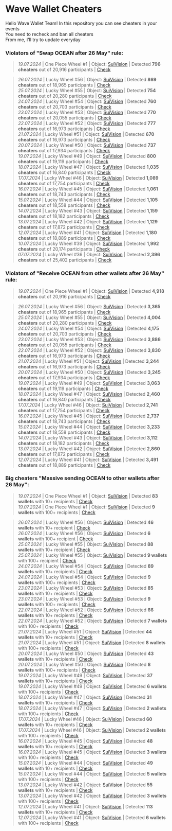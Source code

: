 # Wave Wallet Cheaters

Hello Wave Wallet Team!
In this repository you can see cheaters in your events  
You need to recheck and ban all cheaters  
From me, I'll try to update everyday

### Violators of "Swap OCEAN after 26 May" rule:

> *19.07.2024* | One Piece Wheel #1 | Object: [SuiVision](https://suivision.xyz/object/0x4a9281e3e9724cdb56efbb58f0e219d0108457b9f834ddd70789c69efa511a88) | Detected **796  cheaters** out of 20,916 participants | [Check](https://github.com/nobrainmoves/wavewalletcheaters/blob/main/SwapCheaters/Swap%20Ocean%20One%20Piece%20Wheel%20%231.json)  

> *26.07.2024* | Lucky Wheel #56 | Object: [SuiVision](https://suivision.xyz/object/0x1ddaf16ef56315741b156738d0a2640510f6292b123fd01e29caf9bf0b622fae) | Detected **869  cheaters** out of 18,965 participants | [Check](https://github.com/nobrainmoves/wavewalletcheaters/blob/main/SwapCheaters/Swap%20Ocean%20Lucky%20Wheel%20%2355.json)  
> *25.07.2024* | Lucky Wheel #55 | Object: [SuiVision](https://suivision.xyz/object/0xde9bab4e22a227378b6b68720e6cf95b39f84497e6223d0c7ab9f818b293615c) | Detected **754  cheaters** out of 20,280 participants | [Check](https://github.com/nobrainmoves/wavewalletcheaters/blob/main/SwapCheaters/Swap%20Ocean%20Lucky%20Wheel%20%2355.json)  
> *24.07.2024* | Lucky Wheel #54 | Object: [SuiVision](https://suivision.xyz/object/0x0708237d18795bbf93a7766b3ca15d1840a193d1813f30513b027ff220430cb6) | Detected **760  cheaters** out of 20,703 participants | [Check](https://github.com/nobrainmoves/wavewalletcheaters/blob/main/SwapCheaters/Swap%20Ocean%20Lucky%20Wheel%20%2354.json)  
> *23.07.2024* | Lucky Wheel #53 | Object: [SuiVision](https://suivision.xyz/object/0x58e2e1236cecab7f6a11013d536ac3cb35f457ef73c6e366cae872d23bfd1f25) | Detected **770  cheaters** out of 20,055 participants | [Check](https://github.com/nobrainmoves/wavewalletcheaters/blob/main/SwapCheaters/Swap%20Ocean%20Lucky%20Wheel%20%2353.json)  
> *22.07.2024* | Lucky Wheel #52 | Object: [SuiVision](https://suivision.xyz/object/0x8bc0de363a8435db466c588ffd1101dbc6d06b0a97706cb813504208ef5b1734) | Detected **777  cheaters** out of 16,973 participants | [Check](https://github.com/nobrainmoves/wavewalletcheaters/blob/main/SwapCheaters/Swap%20Ocean%20Lucky%20Wheel%20%2352.json)  
> *21.07.2024* | Lucky Wheel #51 | Object: [SuiVision](https://suivision.xyz/object/0x90d2782a3f219f2d9c59cac301b3f6f84f982514846075697b64b3616a743ad1) | Detected **670  cheaters** out of 16,973 participants | [Check](https://github.com/nobrainmoves/wavewalletcheaters/blob/main/SwapCheaters/Swap%20Ocean%20Lucky%20Wheel%20%2351.json)  
> *20.07.2024* | Lucky Wheel #50 | Object: [SuiVision](https://suivision.xyz/object/0x73323063a1880a15008f3d7c00eeb2fe34359d2da7ae6c459d584c5df82fa7ca) | Detected **737  cheaters** out of 17,934 participants | [Check](https://github.com/nobrainmoves/wavewalletcheaters/blob/main/SwapCheaters/Swap%20Ocean%20Lucky%20Wheel%20%2350.json)  
> *19.07.2024* | Lucky Wheel #49 | Object: [SuiVision](https://suivision.xyz/object/0xea8df7f0fba60da247377750725fe8aaf39121d163fa999b854153a3f5075fa0) | Detected **800  cheaters** out of 19,119 participants | [Check](https://github.com/nobrainmoves/wavewalletcheaters/blob/main/SwapCheaters/Swap%20Ocean%20Lucky%20Wheel%20%2349.json)  
> *18.07.2024* | Lucky Wheel #47 | Object: [SuiVision](https://suivision.xyz/object/0x03494310756fbc9c204bea4ecb13bd791030d951e14da28803ed5b78572da548) | Detected **1,035  cheaters** out of 16,840 participants | [Check](https://github.com/nobrainmoves/wavewalletcheaters/blob/main/SwapCheaters/Swap%20Ocean%20Lucky%20Wheel%20%2347.json)  
> *17.07.2024* | Lucky Wheel #46 | Object: [SuiVision](https://suivision.xyz/object/0x5ba1d48cac15f2a8362861a4377a490dc47e45208ad2b239d90ad528b8e97116) | Detected **1,089  cheaters** out of 17,754 participants | [Check](https://github.com/nobrainmoves/wavewalletcheaters/blob/main/SwapCheaters/Swap%20Ocean%20Lucky%20Wheel%20%2346.json)  
> *16.07.2024* | Lucky Wheel #45 | Object: [SuiVision](https://suivision.xyz/object/0x5bcfd1a83abb262ee102d0b2fa2e4fe6ef250308fa5536f9a98d0103966473e6) | Detected **1,061  cheaters** out of 18,743 participants | [Check](https://github.com/nobrainmoves/wavewalletcheaters/blob/main/SwapCheaters/Swap%20Ocean%20Lucky%20Wheel%20%2345.json)  
> *15.07.2024* | Lucky Wheel #44 | Object: [SuiVision](https://suivision.xyz/object/0x493dd3eb5eb66f64b8daea53df5446840234481c47f68a1aa962d32cc3f77845) | Detected **1,105 cheaters** out of 18,558 participants | [Check](https://github.com/nobrainmoves/wavewalletcheaters/blob/main/SwapCheaters/Swap%20Ocean%20Lucky%20Wheel%20%2344.json)  
> *14.07.2024* | Lucky Wheel #43 | Object: [SuiVision](https://suivision.xyz/object/0x4ce329d2a0566ef70ea577014560e115152a49da0c9af7f82199a124c41c2d29) | Detected **1,159 cheaters** out of 18,182 participants | [Check](https://github.com/nobrainmoves/wavewalletcheaters/blob/main/SwapCheaters/Swap%20Ocean%20Lucky%20Wheel%20%2343.json)  
> *13.07.2024* | Lucky Wheel #42 | Object: [SuiVision](https://suivision.xyz/object/0x586eac29326c335cc78b6e11f4c266c1592b2bc64e9d056f770b069eebcb9e95) | Detected **1,129 cheaters** out of 17,872 participants | [Check](https://github.com/nobrainmoves/wavewalletcheaters/blob/main/SwapCheaters/Swap%20Ocean%20Lucky%20Wheel%20%2342.json)  
> *12.07.2024* | Lucky Wheel #41 | Object: [SuiVision](https://suivision.xyz/object/0xb8b298da57585c4d1d2d3d239ced67c1d359b0fd573affa618ad5242eb162578) | Detected **1,180 cheaters** out of 18,889 participants | [Check](https://github.com/nobrainmoves/wavewalletcheaters/blob/main/SwapCheaters/Swap%20Ocean%20Lucky%20Wheel%20%2341.json)  
> *10.07.2024* | Lucky Wheel #39 | Object: [SuiVision](https://suivision.xyz/object/0x28e858b5e05b11634bc0f8b1e8f1ff33f589f1b815d19a69c849fd573de39eb7) | Detected **1,992 cheaters** out of 20,174 participants | [Check](https://github.com/nobrainmoves/wavewalletcheaters/blob/main/SwapCheaters/Swap%20Ocean%20Lucky%20Wheel%20%2339.json)   
> *07.07.2024* | Lucky Wheel #36 | Object: [SuiVision](https://suivision.xyz/object/0xf9b22eab6792504b2fc145328d4db738951cebb01043490e8e093d967a6ed2fc) | Detected **2,396 cheaters** out of 25,402 participants | [Check](https://github.com/nobrainmoves/wavewalletcheaters/blob/main/SwapCheaters/Swap%20Ocean%20Lucky%20Wheel%20%2336.json)  



### Violators of "Receive OCEAN from other wallets after 26 May" rule:

> *19.07.2024* | One Piece Wheel #1 | Object: [SuiVision](https://suivision.xyz/object/0x4a9281e3e9724cdb56efbb58f0e219d0108457b9f834ddd70789c69efa511a88) | Detected **4,918  cheaters** out of 20,916 participants | [Check](https://github.com/nobrainmoves/wavewalletcheaters/blob/main/ReceiveCheaters/Receive%20Ocean%20One%20Piece%20Wheel%20%231.json)  

> *26.07.2024* | Lucky Wheel #56 | Object: [SuiVision](https://suivision.xyz/object/0x1ddaf16ef56315741b156738d0a2640510f6292b123fd01e29caf9bf0b622fae) | Detected **3,365  cheaters** out of 18,965 participants | [Check](https://github.com/nobrainmoves/wavewalletcheaters/blob/main/ReceiveCheaters/Receive%20Ocean%20Lucky%20Wheel%20%2356.json)  
> *25.07.2024* | Lucky Wheel #55 | Object: [SuiVision](https://suivision.xyz/object/0xde9bab4e22a227378b6b68720e6cf95b39f84497e6223d0c7ab9f818b293615c) | Detected **4,004  cheaters** out of 20,280 participants | [Check](https://github.com/nobrainmoves/wavewalletcheaters/blob/main/ReceiveCheaters/Receive%20Ocean%20Lucky%20Wheel%20%2355.json)  
> *24.07.2024* | Lucky Wheel #54 | Object: [SuiVision](https://suivision.xyz/object/0x0708237d18795bbf93a7766b3ca15d1840a193d1813f30513b027ff220430cb6) | Detected **4,175  cheaters** out of 20,703 participants | [Check](https://github.com/nobrainmoves/wavewalletcheaters/blob/main/ReceiveCheaters/Receive%20Ocean%20Lucky%20Wheel%20%2354.json)  
> *23.07.2024* | Lucky Wheel #53 | Object: [SuiVision](https://suivision.xyz/object/0x58e2e1236cecab7f6a11013d536ac3cb35f457ef73c6e366cae872d23bfd1f25) | Detected **3,886  cheaters** out of 20,055 participants | [Check](https://github.com/nobrainmoves/wavewalletcheaters/blob/main/ReceiveCheaters/Receive%20Ocean%20Lucky%20Wheel%20%2353.json)  
> *22.07.2024* | Lucky Wheel #52 | Object: [SuiVision](https://suivision.xyz/object/0x8bc0de363a8435db466c588ffd1101dbc6d06b0a97706cb813504208ef5b1734) | Detected **3,830  cheaters** out of 16,973 participants | [Check](https://github.com/nobrainmoves/wavewalletcheaters/blob/main/ReceiveCheaters/Receive%20Ocean%20Lucky%20Wheel%20%2352.json)  
> *21.07.2024* | Lucky Wheel #51 | Object: [SuiVision](https://suivision.xyz/object/0x90d2782a3f219f2d9c59cac301b3f6f84f982514846075697b64b3616a743ad1) | Detected **3,244  cheaters** out of 16,973 participants | [Check](https://github.com/nobrainmoves/wavewalletcheaters/blob/main/ReceiveCheaters/Receive%20Ocean%20Lucky%20Wheel%20%2351.json)  
> *20.07.2024* | Lucky Wheel #50 | Object: [SuiVision](https://suivision.xyz/object/0x73323063a1880a15008f3d7c00eeb2fe34359d2da7ae6c459d584c5df82fa7ca) | Detected **3,245  cheaters** out of 17,934 participants | [Check](https://github.com/nobrainmoves/wavewalletcheaters/blob/main/ReceiveCheaters/Receive%20Ocean%20Lucky%20Wheel%20%2350.json)  
> *19.07.2024* | Lucky Wheel #49 | Object: [SuiVision](https://suivision.xyz/object/0xea8df7f0fba60da247377750725fe8aaf39121d163fa999b854153a3f5075fa0) | Detected **3,063  cheaters** out of 19,119 participants | [Check](https://github.com/nobrainmoves/wavewalletcheaters/blob/main/ReceiveCheaters/Receive%20Ocean%20Lucky%20Wheel%20%2349.json)  
> *18.07.2024* | Lucky Wheel #47 | Object: [SuiVision](https://suivision.xyz/object/0x03494310756fbc9c204bea4ecb13bd791030d951e14da28803ed5b78572da548) | Detected **2,460  cheaters** out of 16,840 participants | [Check](https://github.com/nobrainmoves/wavewalletcheaters/blob/main/ReceiveCheaters/Receive%20Ocean%20Lucky%20Wheel%20%2347.json)  
> *17.07.2024* | Lucky Wheel #46 | Object: [SuiVision](https://suivision.xyz/object/0x5ba1d48cac15f2a8362861a4377a490dc47e45208ad2b239d90ad528b8e97116) | Detected **2,741  cheaters** out of 17,754 participants | [Check](https://github.com/nobrainmoves/wavewalletcheaters/blob/main/ReceiveCheaters/Receive%20Ocean%20Lucky%20Wheel%20%2346.json)  
> *16.07.2024* | Lucky Wheel #45 | Object: [SuiVision](https://suivision.xyz/object/0x5bcfd1a83abb262ee102d0b2fa2e4fe6ef250308fa5536f9a98d0103966473e6) | Detected **2,737  cheaters** out of 18,743 participants | [Check](https://github.com/nobrainmoves/wavewalletcheaters/blob/main/ReceiveCheaters/Receive%20Ocean%20Lucky%20Wheel%20%2346.json)  
> *15.07.2024* | Lucky Wheel #44 | Object: [SuiVision](https://suivision.xyz/object/0x493dd3eb5eb66f64b8daea53df5446840234481c47f68a1aa962d32cc3f77845) | Detected **3,233 cheaters** out of 18,558 participants | [Check](https://github.com/nobrainmoves/wavewalletcheaters/blob/main/ReceiveCheaters/Receive%20Ocean%20Lucky%20Wheel%20%2344.json)  
> *14.07.2024* | Lucky Wheel #43 | Object: [SuiVision](https://suivision.xyz/object/0x4ce329d2a0566ef70ea577014560e115152a49da0c9af7f82199a124c41c2d29) | Detected **3,112 cheaters** out of 18,182 participants | [Check](https://github.com/nobrainmoves/wavewalletcheaters/blob/main/ReceiveCheaters/Receive%20Ocean%20Lucky%20Wheel%20%2343.json)  
> *13.07.2024* | Lucky Wheel #42 | Object: [SuiVision](https://suivision.xyz/object/0x586eac29326c335cc78b6e11f4c266c1592b2bc64e9d056f770b069eebcb9e95) | Detected **2,860 cheaters** out of 17,872 participants | [Check](https://github.com/nobrainmoves/wavewalletcheaters/blob/main/ReceiveCheaters/Receive%20Ocean%20Lucky%20Wheel%20%2342.json)  
> *12.07.2024* | Lucky Wheel #41 | Object: [SuiVision](https://suivision.xyz/object/0xb8b298da57585c4d1d2d3d239ced67c1d359b0fd573affa618ad5242eb162578) | Detected **3,491 cheaters** out of 18,889 participants | [Check](https://github.com/nobrainmoves/wavewalletcheaters/blob/main/ReceiveCheaters/Receive%20Ocean%20Lucky%20Wheel%20%2341.json)  

### Big cheaters "Massive sending OCEAN to other wallets after 26 May":

> *19.07.2024* | One Piece Wheel #1 | Object: [SuiVision](https://suivision.xyz/object/0x4a9281e3e9724cdb56efbb58f0e219d0108457b9f834ddd70789c69efa511a88) | Detected **83  wallets** with 10+ recipients | [Check](https://github.com/nobrainmoves/wavewalletcheaters/blob/main/BigCheaters/Big%20Cheaters%2010%2B%20One%20Piece%20Wheel%20%231.json)  
> *19.07.2024* | One Piece Wheel #1 | Object: [SuiVision](https://suivision.xyz/object/0x4a9281e3e9724cdb56efbb58f0e219d0108457b9f834ddd70789c69efa511a88) | Detected **9  wallets** with 100+ recipients | [Check](https://github.com/nobrainmoves/wavewalletcheaters/blob/main/BigCheaters/Big%20Cheaters%20100%2B%20One%20Piece%20Wheel%20%231.json)  

> *26.07.2024* | Lucky Wheel #56 | Object: [SuiVision](https://suivision.xyz/object/0x1ddaf16ef56315741b156738d0a2640510f6292b123fd01e29caf9bf0b622fae) | Detected **46  wallets** with 10+ recipient | [Check](https://github.com/nobrainmoves/wavewalletcheaters/blob/main/BigCheaters/Big%20Cheaters%2010%2B%20Lucky%20Wheel%20%2356.json)  
> *26.07.2024* | Lucky Wheel #56 | Object: [SuiVision](https://suivision.xyz/object/0x1ddaf16ef56315741b156738d0a2640510f6292b123fd01e29caf9bf0b622fae) | Detected **6  wallets** with 100+ recipient | [Check](https://github.com/nobrainmoves/wavewalletcheaters/blob/main/BigCheaters/Big%20Cheaters%20100%2B%20Lucky%20Wheel%20%2356.json)  
> *25.07.2024* | Lucky Wheel #55 | Object: [SuiVision](https://suivision.xyz/object/0xde9bab4e22a227378b6b68720e6cf95b39f84497e6223d0c7ab9f818b293615c) | Detected **88  wallets** with 10+ recipient | [Check](https://github.com/nobrainmoves/wavewalletcheaters/blob/main/BigCheaters/Big%20Cheaters%2010%2B%20Lucky%20Wheel%20%2355.json)  
> *25.07.2024* | Lucky Wheel #55 | Object: [SuiVision](https://suivision.xyz/object/0xde9bab4e22a227378b6b68720e6cf95b39f84497e6223d0c7ab9f818b293615c) | Detected **9  wallets** with 100+ recipient | [Check](https://github.com/nobrainmoves/wavewalletcheaters/blob/main/BigCheaters/Big%20Cheaters%20100%2B%20Lucky%20Wheel%20%2355.json)  
> *24.07.2024* | Lucky Wheel #54 | Object: [SuiVision](https://suivision.xyz/object/0x0708237d18795bbf93a7766b3ca15d1840a193d1813f30513b027ff220430cb6) | Detected **89  wallets** with 10+ recipients | [Check](https://github.com/nobrainmoves/wavewalletcheaters/blob/main/BigCheaters/Big%20Cheaters%2010%2B%20Lucky%20Wheel%20%2354.json)  
> *24.07.2024* | Lucky Wheel #54 | Object: [SuiVision](https://suivision.xyz/object/0x0708237d18795bbf93a7766b3ca15d1840a193d1813f30513b027ff220430cb6) | Detected **9  wallets** with 100+ recipients | [Check](https://github.com/nobrainmoves/wavewalletcheaters/blob/main/BigCheaters/Big%20Cheaters%20100%2B%20Lucky%20Wheel%20%2354.json)  
> *23.07.2024* | Lucky Wheel #53 | Object: [SuiVision](https://suivision.xyz/object/0x58e2e1236cecab7f6a11013d536ac3cb35f457ef73c6e366cae872d23bfd1f25) | Detected **85  wallets** with 10+ recipients | [Check](https://github.com/nobrainmoves/wavewalletcheaters/blob/main/BigCheaters/Big%20Cheaters%2010%2B%20Lucky%20Wheel%20%2353.json)  
> *23.07.2024* | Lucky Wheel #53 | Object: [SuiVision](https://suivision.xyz/object/0x58e2e1236cecab7f6a11013d536ac3cb35f457ef73c6e366cae872d23bfd1f25) | Detected **9  wallets** with 100+ recipients | [Check](https://github.com/nobrainmoves/wavewalletcheaters/blob/main/BigCheaters/Big%20Cheaters%20100%2B%20Lucky%20Wheel%20%2353.json)  
> *22.07.2024* | Lucky Wheel #52 | Object: [SuiVision](https://suivision.xyz/object/0x8bc0de363a8435db466c588ffd1101dbc6d06b0a97706cb813504208ef5b1734) | Detected **66  wallets** with 10+ recipients | [Check](https://github.com/nobrainmoves/wavewalletcheaters/blob/main/BigCheaters/Big%20Cheaters%2010%2B%20Lucky%20Wheel%20%2352.json)  
> *22.07.2024* | Lucky Wheel #52 | Object: [SuiVision](https://suivision.xyz/object/0x8bc0de363a8435db466c588ffd1101dbc6d06b0a97706cb813504208ef5b1734) | Detected **7  wallets** with 100+ recipients | [Check](https://github.com/nobrainmoves/wavewalletcheaters/blob/main/BigCheaters/Big%20Cheaters%20100%2B%20Lucky%20Wheel%20%2352.json)  
> *21.07.2024* | Lucky Wheel #51 | Object: [SuiVision](https://suivision.xyz/object/0x90d2782a3f219f2d9c59cac301b3f6f84f982514846075697b64b3616a743ad1) | Detected **44  wallets** with 10+ recipients | [Check](https://github.com/nobrainmoves/wavewalletcheaters/blob/main/BigCheaters/Big%20Cheaters%2010%2B%20Lucky%20Wheel%20%2351.json)  
> *21.07.2024* | Lucky Wheel #51 | Object: [SuiVision](https://suivision.xyz/object/0x90d2782a3f219f2d9c59cac301b3f6f84f982514846075697b64b3616a743ad1) | Detected **8  wallets** with 100+ recipients | [Check](https://github.com/nobrainmoves/wavewalletcheaters/blob/main/BigCheaters/Big%20Cheaters%20100%2B%20Lucky%20Wheel%20%2351.json)  
> *20.07.2024* | Lucky Wheel #50 | Object: [SuiVision](https://suivision.xyz/object/0x73323063a1880a15008f3d7c00eeb2fe34359d2da7ae6c459d584c5df82fa7ca) | Detected **43  wallets** with 10+ recipients | [Check](https://github.com/nobrainmoves/wavewalletcheaters/blob/main/BigCheaters/Big%20Cheaters%2010%2B%20Lucky%20Wheel%20%2350.json)  
> *20.07.2024* | Lucky Wheel #50 | Object: [SuiVision](https://suivision.xyz/object/0x73323063a1880a15008f3d7c00eeb2fe34359d2da7ae6c459d584c5df82fa7ca) | Detected **8  wallets** with 100+ recipients | [Check](https://github.com/nobrainmoves/wavewalletcheaters/blob/main/BigCheaters/Big%20Cheaters%20100%2B%20Lucky%20Wheel%20%2350.json)  
> *19.07.2024* | Lucky Wheel #49 | Object: [SuiVision](https://suivision.xyz/object/0xea8df7f0fba60da247377750725fe8aaf39121d163fa999b854153a3f5075fa0) | Detected **37  wallets** with 10+ recipients | [Check](https://github.com/nobrainmoves/wavewalletcheaters/blob/main/BigCheaters/Big%20Cheaters%2010%2B%20Lucky%20Wheel%20%2349.json)  
> *19.07.2024* | Lucky Wheel #49 | Object: [SuiVision](https://suivision.xyz/object/0xea8df7f0fba60da247377750725fe8aaf39121d163fa999b854153a3f5075fa0) | Detected **6  wallets** with 100+ recipients | [Check](https://github.com/nobrainmoves/wavewalletcheaters/blob/main/BigCheaters/Big%20Cheaters%20100%2B%20Lucky%20Wheel%20%2349.json)  
> *18.07.2024* | Lucky Wheel #47 | Object: [SuiVision](https://suivision.xyz/object/0x03494310756fbc9c204bea4ecb13bd791030d951e14da28803ed5b78572da548) | Detected **31  wallets** with 10+ recipients | [Check](https://github.com/nobrainmoves/wavewalletcheaters/blob/main/BigCheaters/Big%20Cheaters%2010%2B%20Lucky%20Wheel%20%2347.json)  
> *18.07.2024* | Lucky Wheel #47 | Object: [SuiVision](https://suivision.xyz/object/0x03494310756fbc9c204bea4ecb13bd791030d951e14da28803ed5b78572da548) | Detected **2  wallets** with 100+ recipients | [Check](https://github.com/nobrainmoves/wavewalletcheaters/blob/main/BigCheaters/Big%20Cheaters%20100%2B%20Lucky%20Wheel%20%2347.json)  
> *17.07.2024* | Lucky Wheel #46 | Object: [SuiVision](https://suivision.xyz/object/0x5ba1d48cac15f2a8362861a4377a490dc47e45208ad2b239d90ad528b8e97116) | Detected **60  wallets** with 10+ recipients | [Check](https://github.com/nobrainmoves/wavewalletcheaters/blob/main/BigCheaters/Big%20Cheaters%2010%2B%20Lucky%20Wheel%20%2346.json)  
> *17.07.2024* | Lucky Wheel #46 | Object: [SuiVision](https://suivision.xyz/object/0x5ba1d48cac15f2a8362861a4377a490dc47e45208ad2b239d90ad528b8e97116) | Detected **2  wallets** with 100+ recipients | [Check](https://github.com/nobrainmoves/wavewalletcheaters/blob/main/BigCheaters/Big%20Cheaters%20100%2B%20Lucky%20Wheel%20%2346.json)  
> *16.07.2024* | Lucky Wheel #45 | Object: [SuiVision](https://suivision.xyz/object/0x5bcfd1a83abb262ee102d0b2fa2e4fe6ef250308fa5536f9a98d0103966473e6) | Detected **48  wallets** with 10+ recipients | [Check](https://github.com/nobrainmoves/wavewalletcheaters/blob/main/BigCheaters/Big%20Cheaters%2010%2B%20Lucky%20Wheel%20%2345.json)  
> *16.07.2024* | Lucky Wheel #45 | Object: [SuiVision](https://suivision.xyz/object/0x5bcfd1a83abb262ee102d0b2fa2e4fe6ef250308fa5536f9a98d0103966473e6) | Detected **3  wallets** with 100+ recipients | [Check](https://github.com/nobrainmoves/wavewalletcheaters/blob/main/BigCheaters/Big%20Cheaters%20100%2B%20Lucky%20Wheel%20%2345.json)  
> *15.07.2024* | Lucky Wheel #44 | Object: [SuiVision](https://suivision.xyz/object/0x493dd3eb5eb66f64b8daea53df5446840234481c47f68a1aa962d32cc3f77845) | Detected **49 wallets** with 10+ recipients | [Check](https://github.com/nobrainmoves/wavewalletcheaters/blob/main/BigCheaters/Big%20Cheaters%2010%2B%20Lucky%20Wheel%20%2344.json)  
> *15.07.2024* | Lucky Wheel #44 | Object: [SuiVision](https://suivision.xyz/object/0x493dd3eb5eb66f64b8daea53df5446840234481c47f68a1aa962d32cc3f77845) | Detected **5 wallets** with 100+ recipients | [Check](https://github.com/nobrainmoves/wavewalletcheaters/blob/main/BigCheaters/Big%20Cheaters%20100%2B%20Lucky%20Wheel%20%2344.json)  
> *13.07.2024* | Lucky Wheel #42 | Object: [SuiVision](https://suivision.xyz/object/0x586eac29326c335cc78b6e11f4c266c1592b2bc64e9d056f770b069eebcb9e95) | Detected **55 wallets** with 10+ recipients | [Check](https://github.com/nobrainmoves/wavewalletcheaters/blob/main/BigCheaters/Big%20Cheaters%2010%2B%20Lucky%20Wheel%20%2342.json)  
> *13.07.2024* | Lucky Wheel #42 | Object: [SuiVision](https://suivision.xyz/object/0x586eac29326c335cc78b6e11f4c266c1592b2bc64e9d056f770b069eebcb9e95) | Detected **3 wallets** with 100+ recipients | [Check](https://github.com/nobrainmoves/wavewalletcheaters/blob/main/BigCheaters/Big%20Cheaters%20100%2B%20Lucky%20Wheel%20%2342.json)  
> *12.07.2024* | Lucky Wheel #41 | Object: [SuiVision](https://suivision.xyz/object/0xb8b298da57585c4d1d2d3d239ced67c1d359b0fd573affa618ad5242eb162578) | Detected **113 wallets** with 10+ recipients | [Check](https://github.com/nobrainmoves/wavewalletcheaters/blob/main/BigCheaters/Big%20Cheaters%2010%2B%20Lucky%20Wheel%20%2341.json)  
> *12.07.2024* | Lucky Wheel #41 | Object: [SuiVision](https://suivision.xyz/object/0xb8b298da57585c4d1d2d3d239ced67c1d359b0fd573affa618ad5242eb162578) | Detected **6 wallets** with 100+ recipients | [Check](https://github.com/nobrainmoves/wavewalletcheaters/blob/main/BigCheaters/Big%20Cheaters%20100%2B%20Lucky%20Wheel%20%2341.json)  
